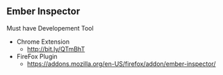 ##  Ember Inspector

Must have Developement Tool

* Chrome Extension
  * http://bit.ly/QTmBhT
* FireFox Plugin
  * https://addons.mozilla.org/en-US/firefox/addon/ember-inspector/
